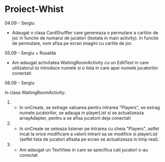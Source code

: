 # Proiect-Whist

04.09 - Sergiu

- Adaugat o clasa CardShuffler care genereaza o permutare a cartilor de joc
in functie de numarul de jucatori (testata in main activity). In functie de
permutare, vom afisa pe ecran imagini cu cartile de joc


05.09 - Sergiu + Rusalda

- Am adaugat activitatea WaitingRoomActivity cu un EditText in care 
utilizatorul isi introduce numele si o lista in care apar numele jucatorilor
conectati


06.09 - Sergiu

In clasa WaitingRoomActivity:

1. - In onCreate, se extrage valoarea pentru intrarea "Players", se extrag numele
    jucatorilor, se adauga in playerList si se actualizeaza arrayAdapter, pentru a se afisa jucatorii deja conectati
2. - In onCreate se seteaza listener pe intrarea cu cheia "Players", astfel incat la orice modificare a valorii intrarii sa se modifice si playerList (astfel lista de jucatori afisata pe ecran se actualizeaza in timp real).
3. - Am adaugat un TextView in care se specifica cati jucatori s-au conectat